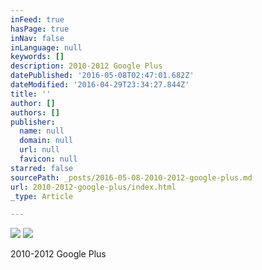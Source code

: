 ```yaml
---
inFeed: true
hasPage: true
inNav: false
inLanguage: null
keywords: []
description: 2010-2012 Google Plus
datePublished: '2016-05-08T02:47:01.682Z'
dateModified: '2016-04-29T23:34:27.844Z'
title: ''
author: []
authors: []
publisher:
  name: null
  domain: null
  url: null
  favicon: null
starred: false
sourcePath: _posts/2016-05-08-2010-2012-google-plus.md
url: 2010-2012-google-plus/index.html
_type: Article

---
```

![](https://the-grid-user-content.s3-us-west-2.amazonaws.com/e6450318-b894-46e0-8c43-5441516d5893.jpg)
![](https://the-grid-user-content.s3-us-west-2.amazonaws.com/5eb0ae03-5fc2-4ddd-95a1-32ccc0a5601f.jpg)

2010-2012 Google Plus